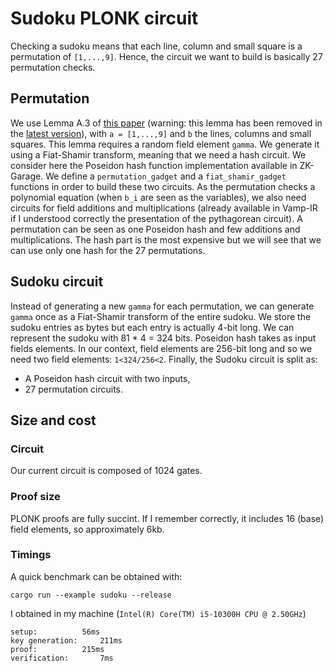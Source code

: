 # Sudoku PLONK circuit

Checking a sudoku means that each line, column and small square is a permutation of `[1,...,9]`.
Hence, the circuit we want to build is basically 27 permutation checks.

## Permutation
We use Lemma A.3 of [this paper](https://eprint.iacr.org/archive/2019/953/1656500364.pdf) (warning: this lemma has been removed in the [latest version](https://eprint.iacr.org/archive/2019/953/20220818:162033)), with `a = [1,...,9]` and `b` the lines, columns and small squares.
This lemma requires a random field element `gamma`. We generate it using a Fiat-Shamir transform, meaning that we need a hash circuit. We consider here the Poseidon hash function implementation available in ZK-Garage.
We define a `permutation_gadget` and a `fiat_shamir_gadget` functions in order to build these two circuits. As the permutation checks a polynomial equation (when `b_i` are seen as the variables), we also need circuits for field additions and multiplications (already available in Vamp-IR if I understood correctly the presentation of the pythagorean circuit).
A permutation can be seen as one Poseidon hash and few additions and multiplications. The hash part is the most expensive but we will see that we can use only one hash for the 27 permutations.

## Sudoku circuit
Instead of generating a new `gamma` for each permutation, we can generate `gamma` once as a Fiat-Shamir transform of the entire sudoku.
We store the sudoku entries as bytes but each entry is actually 4-bit long. We can represent the sudoku with 81 * 4 = 324 bits.
Poseidon hash takes as input fields elements. In our context, field elements are 256-bit long and so we need two field elements: `1<324/256<2`.
Finally, the Sudoku circuit is split as:
* A Poseidon hash circuit with two inputs,
* 27 permutation circuits.

## Size and cost
### Circuit
Our current circuit is composed of 1024 gates.
### Proof size
PLONK proofs are fully succint. If I remember correctly, it includes 16 (base) field elements, so approximately 6kb.
### Timings
A quick benchmark can be obtained with:
```
cargo run --example sudoku --release
```
I obtained in my machine (`Intel(R) Core(TM) i5-10300H CPU @ 2.50GHz`)
```
setup: 			56ms
key generation: 	211ms
proof: 			215ms
verification: 		7ms
```
